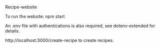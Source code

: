 Recipe-website

To run the website:
npm start

An .env file with authentications is also required, see dotenv-extended for details.

http://localhost:3000/create-recipe to create recipes.
